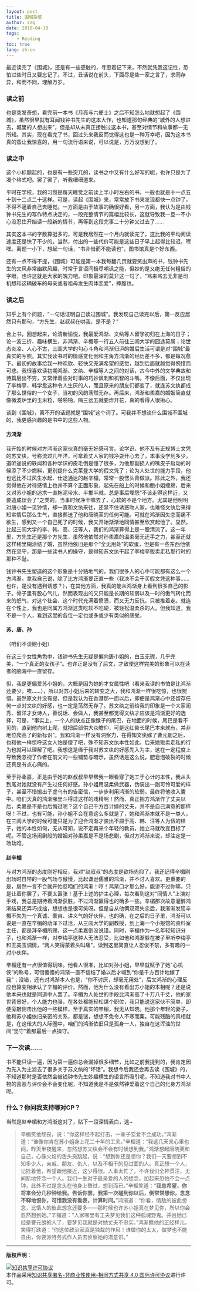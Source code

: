 ```yaml
---
layout: post
title: 围城杂感
author: zzq
date: 2018-04-10
tags:
    - Reading
toc: true
lang: zh-cn
---
```


最近读完了《围城》，还是有一些感触的，寻思着记下来，不然就凭我这记性，恐怕过些时日又要忘记了。不过，丑话说在前头，下面尽是些一家之言了，求同存异，和而不同，理解万岁。

### 读之前

也是突发奇想，看完前一本书《月亮与六便士》之后不知怎么地就想起了《围城》，虽然很早就有耳闻钱钟书先生的这本大作，也知道那句经典的“城外的人想进去，城里的人想出来”，但是却从未真正接触过这本书，甚至对情节和故事都一无所知。其实，现在看完了书，回过头来我反而觉得这也是一种万幸吧，因为这本书真的蛮让我惊喜的，用一句流行语来说，可以说是，万万没想到了。

<!--more-->

### 读之中

这个小标题起的，也是有一些突兀的，读书之中又有什么好写的呢，也许只是为了凑个格式吧。罢了罢了，听我细细道来。

平时在学校，我的习惯是每天睡觉之前读上半小时左右的书，一般也就是十一点五十到十二点二十这样。可是，读起《围城》来，常常放下书来发现都快一点钟了，不得不逼着自己去睡觉。一方面是由于故事的确很好看，另一方面，我认为是由钱钟书先生的写作特点决定的，一段完整情节的篇幅比较长，这就导致我一旦一不小心没忍住开始读一段新的情节，再等到这段完事二十分钟又过去了……

其实这本书的字数算挺多的，可是我居然在一个月内就读完了，这比我的平均阅读速度还是快了不少的。当然，付出的一些代价可能是这些日子早上起得比较迟，嘿嘿。离题一小下，想起一句话，“书非借而不能读也”，图书馆真是个好东西。

还有一点不得不提，《围城》可能是第一本我每翻几页就要笑出声的书，钱钟书先生的文风非常幽默风趣，时常于言语间极尽嘲讽之能，但妙的是又绝无任何粗俗的字眼，也许这就是大家的魄力吧。印象最深的莫非这一句了，“骂来骂去无非是司机想和这辆破车的母亲或者祖母发生肉体恋爱”，捧腹也。

### 读之后

知乎上有个问题，“一句话证明自己读过围城”。我发现自己读完以后，第一反应居然只有那句，“方先生，赵叔叔在哄我，是不是？”

合上书，回想起来，论清新愉悦，我最爱鸿渐、文纨等人留学初归在上海的日子；论一波三折、趣味横生，非鸿渐、辛楣等一行五人前往三闾大学的囧途莫属；论世态炎凉、人心不古，三闾大学的勾心斗角和鸿渐归沪的婚后生活可谓是对“围城”最真实的写照。其实我读书时的情感变化倒和主角方鸿渐的经历差不多，都是每况愈下。最初的故事给我一种欢欣、轻快又充满希望的感觉，越到后面就越觉得惋惜而可悲。我很喜欢读初期鸿渐、文纨、辛楣等人之间的对话，古今中外的文学典故和诗篇层出不穷，又常伴着些对时事的巧妙讽刺和机智的斗嘴。不像后面，不仅出现了李梅亭、韩学愈这种令人生厌的人，而且原来的朋友们都变了，就连苏文纨都成了那么世俗的一个女子，当初的风韵荡然无存。再后来，鸿渐和柔嘉的婚姻简直就像微波炉里的玉米粒，啪啪啪，隔三岔五就要炸开花，真的看得人很揪心。

谈到《围城》，离不开的话题就是“围城”这个词了。可我并不想谈什么围城不围城的，我更感兴趣的是书中的这些人物。

#### 方鸿渐

我开始的时候对方鸿渐这家伙真的毫无好感可言。论学识，他不及有正规博士文凭的苏文纨，号称流过几年洋，可拿着丈人家的钱净耍开心去了，本事没学到多少，道听途说的轶闻和各种学识的皮毛倒是懂了很多，为他那副损人的嘴皮子启动的时候添了不少燃料，更别提什么克莱登大学的假文凭了；论为人处世的能力手段，他也远比不过风生水起、仕途通达的赵辛楣，常常一股愣头青做派。除此之外，我还觉得他在对待感情上也并不算个正面形象，起先在船上的时候和鲍小姐缠绵，后来又对苏小姐的追求一直拖泥带水、半推半就，总是事后埋怨“不该走得这样近，又要造成误会了”之类的，当事时候净干嘛去了，心软的不是个地方。尤其是他明明对唐小姐一见钟情，却一直和文纨来往，还禁不住诱惑吻人家，也难怪文纨后来得知实情后那么生气，直接葬送了他和唐晓芙的任何可能。可就在鸿渐因失恋而痛不欲生，感到又一个自己死了的时候，我又开始渐渐地同情甚至欣赏起他了。显然，比起三闾大学的李、韩、高、汪等人，我们的鸿渐算得上是一股清流了。这一年里，方先生还是那个方先生，虽然他依然对孙柔嘉的温柔毫无还手之力，甚至还就这样稀里糊涂结了婚，虽然他依旧是那个“全无用处”的软蛋，但是有一些东西他依然在坚守，那是一些读书人的操守，是得知苏文纨干起了李梅亭贩卖走私那行时的那种不耻。

钱钟书先生塑造的这个形象是十分贴地气的，我们很多人的心中可能都有这么一个方鸿渐。拿我自己说，除了比方鸿渐要正直一些（我决不会干买假文凭这种事……也许，是没有遇到诱惑？），在其他方面，我真的能从鸿渐身上看到很多自己的影子。骨子里有股心气儿，然而表现出的又只能是长期的软弱以及一时的傲气转化而来的怒气，对这个社会、这个时代充满着愤懑，而又无力反抗，只被推着走。就连在个性上，我也是同属方鸿渐这类吃软不吃硬，被轻松温柔杀的人。但我知道，我不是一个人，看到这里的各位一定也或多或少有类似的感受。

#### 苏、唐、孙

（咱们不谈鲍小姐）

在这三个女性角色中，钱钟书先生无疑是偏向唐小姐的，白玉无瑕，几乎完美，“一个真正的女孩子”。也许正是没有了后文，才致使这样完美的形象可以在读者的脑海中一直留存。

但，我是更偏爱苏小姐的，大概是因为她的才女属性吧（看来我读的书怕是比鸿渐还要少，唉……），所以对苏小姐后来的转变之大，我和鸿渐一样很吃惊，也很惋惜。虽然原文并没有提，但是我认为在香港那一面以后，即便是鸿渐心中还留存任何一点对文纨的好感，也一定是荡然无存了。苏文纨之前给我的印象是一个大家闺秀、留洋才女诗人，善说话、会做人，我甚至都觉得文纨才应该是鸿渐更好的选择，可是，“事实上，一个人的缺点正像猴子的尾巴，在地面的时候，尾巴是看不见的，直到他向树上爬，就把后部供大众瞻仰，可是这红臀长尾巴本来就有，并非地位爬高了的新标识”。我和鸿渐一样没有洞察力，在得知文纨嫁了曹元朗之后，也和他一样惊呼这女人怕是傻了吧，殊不知苏文纨本性如此，后来她贩卖走私的行为也就可以理解了吧。我想这是缘于我对苏文纨的好感先入为主，这在一定程度上导致我忽视了作者在前文的一些铺垫与暗示，虽然话是这么说，肥皂泡破裂的时候还真是有点心痛的。

至于孙柔嘉，正是由于她的赵叔叔早早帮我一眼看穿了她工于心计的本性，我从头到尾对她就没有产生过任何好感。孙小姐用温柔做武器，伪装出一副可怜可爱的样子，甚至不惜搬出子虚乌有的告密信，一步步利用鸿渐的软弱，最终将他收入囊中。咱们天真的鸿渐哪里斗得过这样的戏精啊！然而，真正把方鸿渐作了丈夫以后，柔嘉是不是也后悔过呢？这个自己千方百计嫁的丈夫，并不是自己满意的那样呀！不过，也有可能，孙小姐不会在意这么多就是了，她和鸿渐本就不是一类人，在三闾大学的时候可能只是为了迎合鸿渐才装出不屑于高、韩、汪等人为伍的样子，她的本性如何，无从可知，说不定再来个年轻的教员，她立马就改变目标了呢。不管这场闹剧般的婚姻对孙柔嘉是不是场悲剧，但对方鸿渐来说，却注定是一场劫难。

#### 赵辛楣

与对方鸿渐的态度刚好相反，我对“赵叔叔”的态度是欲扬先抑了。我还记得辛楣刚出场时自带的一股气场与傲慢，比起谦逊儒雅的鸿渐，并不讨人喜欢。更重要的是，居然一言不合就开始怼咱们的鸿渐！哼！鸿渐口才那么好，能讲不过你嘛，只是让着你罢了，不要太嚣张！基于上述的护主心理，每次看到这对“同情人”上演对手戏，我总是期待着鸿渐获胜，不过鸿渐赢得也的确多一些。辛楣那次故意灌醉鸿渐结果还弄巧成拙，想想也是很可笑呀。但是自从他俩双双失恋后，我渐渐发现辛楣不失为一个真诚、豪爽、讲义气的好伙伴，也的确，在之后的日子里，鸿渐可以说是一直在辛楣的荫泽下过活，从三闾大学的副教授，到上海一个小报馆的资料室主任，都是拜辛楣所赐，这一点柔嘉倒没说错。同时，辛楣作为一名年轻知识分子，也和鸿渐一样，对李梅亭这种人无法忍受，比如他和鸿渐躲在被子里听李梅亭和王美玉调情，“两人笑得蒙着头叫痛”，读到这里简直让人忍俊不禁，多有趣的一对小伙伴。

辛楣还有一点很值得玩味。他看人很准，比如对孙小姐，早早就赋予了她“心机侠”的称号，可惜傻傻的鸿渐一直不信结了婚以后才喊到“你是千方百计地嫁了我”；没错，还有对鸿渐本人也是，“你不讨厌，却毫无用处”，后文鸿渐的心理反应也算变相承认了辛楣的评价。然而，他为什么没有看出苏小姐的本相呢？还是说他本来也就是同道中人罢了。辛楣为人处世的手段比鸿渐高了十万八千丈，他的家世背景好，个人能力也强，在各处都能轻松谋个职位，我只能说这家伙不简单，即便旁敲侧击出他的一些模样，至于真实的辛楣，我无从知晓。他那个年轻的妻子，他和苏小姐依旧亲密的关系，都是谜，想想不免令人不寒而栗。可能残酷的真相就是，在这偌大的人际圈中，咱们的鸿渐依旧只是孤身一人，独自在这浑浊的世间“坚守”着那最后一点操守。

### 下一次读……

书不能只读一遍，因为第一遍你总会漏掉很多细节，比如之前我提到的，我肯定因为先入为主滤去了很多关于苏文纨的“坏话”。我想今后我还会再去读《围城》的，不知道那时是否依然会被钱钟书先生妙趣横生的语言所吸引呢，不知道我对书中人物的喜恶与评价会不会变化呢，不知道我是不是依然钟爱着这个自己的化身方鸿渐呢。

### 什么？你问我支持哪对CP？

当然是赵辛楣和方鸿渐这对了，贴下一段深情表白，逃~

> 辛楣笑他颓丧，说：“你这样经不起打击，一辈子恋爱不会成功。”鸿渐道：“谁像你肯在苏小姐身上花二十年的工夫。”辛楣道：“我这几天来心里也闷，昨天半夜醒来，忽然想苏文纨会不会有时候想到我。”鸿渐想起唐晓芙和自己，心像火焰的舌头突跳起，说：“想到你还是想你？我们一天要想到不知多少人，亲戚、朋友、仇人，以及不相干的见过面的人。真正想一个人，记挂着他，希望跟他接近，这少得很。人事太忙了，不许我们全神贯注，无间断地怀念一个人。我们一生对于最亲爱的人的想念，加起来恐怕不会一点钟，此外不过是念头在他身上瞥过，想到而已。”辛楣笑道：“**我总希望，你将来会分几秒钟给我。告诉你罢，我第一次碰到你以后，倒常常想你，念念不释地恨你，可惜我没有看表，计算时间。**”鸿渐道：“你看，情敌的彼此想念，比情人的彼此想念还要多——那时候也许苏小姐真在梦见你，所以你会忽然想到她。”辛楣道：“人家哪里有工夫梦见我们这种孤魂野鬼。并且她已经是曹元朗的人了，要梦见我就是对她丈夫不忠实。”鸿渐瞧他的正经样儿，笑得打跌道：“你这位政治家真是独裁的作风！谁做你的太太，做梦也不能自由，你要派特务式作人员去侦察她的潜意识。”

---------------------------

**版权声明**：

<a rel="license" href="http://creativecommons.org/licenses/by-nc-sa/4.0/"><img alt="知识共享许可协议" style="border-width:0" src="https://i.creativecommons.org/l/by-nc-sa/4.0/88x31.png" /></a><br />本作品采用<a rel="license" href="http://creativecommons.org/licenses/by-nc-sa/4.0/">知识共享署名-非商业性使用-相同方式共享 4.0 国际许可协议</a>进行许可。
